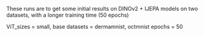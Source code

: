 These runs are to get some initial results on DINOv2 + IJEPA models on two datasets, with a longer training time (50 epochs)

ViT_sizes = small, base
datasets = dermamnist, octmnist
epochs = 50